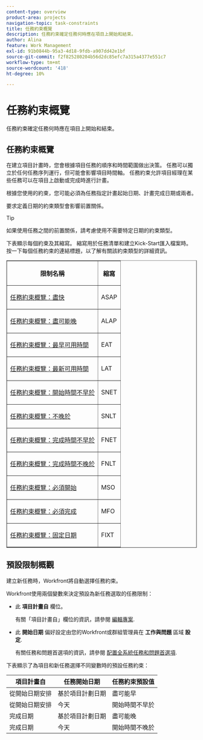 ```yaml
---
content-type: overview
product-area: projects
navigation-topic: task-constraints
title: 任務約束概覽
description: 任務約束確定任務何時應在項目上開始和結束。
author: Alina
feature: Work Management
exl-id: 91b0844b-95a3-4d18-9fdb-a907dd42e1bf
source-git-commit: f2f825280204b56d2dc85efc7a315a4377e551c7
workflow-type: tm+mt
source-wordcount: '418'
ht-degree: 10%

---
```


# 任務約束概覽

任務約束確定任務何時應在項目上開始和結束。

## 任務約束概覽

在建立項目計畫時，您會根據項目任務的順序和時間範圍做出決策。 任務可以獨立於任何任務序列運行，但可能會影響項目時間軸。 任務約束允許項目經理在某些任務可以在項目上啟動或完成時進行計畫。

根據您使用的約束，您可能必須為任務指定計畫起始日期、計畫完成日期或兩者。

要求定義日期的約束類型會影響前置關係。

>[!TIP]
>
>如果使用任務之間的前置關係，請考慮使用不需要特定日期的約束類型。

下表顯示每個約束及其縮寫。 縮寫用於任務清單和建立Kick-Start匯入檔案時。 按一下每個任務約束的連結標題，以了解有關該約束類型的詳細資訊。

<table border="1" cellspacing="15" cellpadding="1"> 
 <col> 
 <col> 
 <thead> 
  <tr> 
   <th> <p><strong>限制名稱</strong> </p> </th> 
   <th> <p><strong>縮寫</strong> </p> </th> 
  </tr> 
 </thead> 
 <tbody> 
  <tr> 
   <td scope="col"> <p><a href="../../../manage-work/tasks/task-constraints/as-soon-as-possible.md" class="MCXref xref">任務約束概覽：盡快</a> </p> </td> 
   <td scope="col"> <p>ASAP</p> </td> 
  </tr> 
  <tr> 
   <td scope="col"> <p><a href="../../../manage-work/tasks/task-constraints/as-late-as-possible.md" class="MCXref xref">任務約束概覽：盡可能晚 </a> </p> </td> 
   <td scope="col"> <p>ALAP</p> </td> 
  </tr> 
  <tr> 
   <td scope="col"> <p><a href="../../../manage-work/tasks/task-constraints/earliest-available-time.md" class="MCXref xref">任務約束概覽：最早可用時間</a> </p> </td> 
   <td scope="col"> <p>EAT</p> </td> 
  </tr> 
  <tr> 
   <td scope="col"> <p><a href="../../../manage-work/tasks/task-constraints/latest-available-time.md" class="MCXref xref">任務約束概覽：最新可用時間</a> </p> </td> 
   <td scope="col"> <p>LAT</p> </td> 
  </tr> 
  <tr> 
   <td scope="col"> <p><a href="../../../manage-work/tasks/task-constraints/start-no-earlier-than.md" class="MCXref xref">任務約束概覽：開始時間不早於</a> </p> </td> 
   <td scope="col"> <p>SNET</p> </td> 
  </tr> 
  <tr> 
   <td scope="col"> <p><a href="../../../manage-work/tasks/task-constraints/start-no-later-than.md" class="MCXref xref">任務約束概覽：不晚於</a> </p> </td> 
   <td scope="col"> <p>SNLT</p> </td> 
  </tr> 
  <tr> 
   <td scope="col"> <p><a href="../../../manage-work/tasks/task-constraints/finish-no-earlier-than.md" class="MCXref xref">任務約束概覽：完成時間不早於</a> </p> </td> 
   <td scope="col"> <p>FNET</p> </td> 
  </tr> 
  <tr> 
   <td scope="col"> <p><a href="../../../manage-work/tasks/task-constraints/finish-no-later-than.md" class="MCXref xref">任務約束概覽：完成時間不晚於</a> </p> </td> 
   <td scope="col"> <p>FNLT</p> </td> 
  </tr> 
  <tr> 
   <td> <p><a href="../../../manage-work/tasks/task-constraints/must-start-on.md" class="MCXref xref">任務約束概覽：必須開始</a> </p> </td> 
   <td scope="col"> <p>MSO</p> </td> 
  </tr> 
  <tr> 
   <td> <p><a href="../../../manage-work/tasks/task-constraints/must-finish-on.md" class="MCXref xref">任務約束概覽：必須完成</a> </p> </td> 
   <td scope="col"> <p>MFO</p> </td> 
  </tr> 
  <tr> 
   <td> <p><a href="../../../manage-work/tasks/task-constraints/fixed-dates.md" class="MCXref xref">任務約束概覽：固定日期</a> </p> </td> 
   <td> <p>FIXT</p> </td> 
  </tr> 
 </tbody> 
</table>

## 預設限制概觀

建立新任務時，Workfront將自動選擇任務約束。

Workfront使用兩個變數來決定預設為新任務選取的任務限制：

* 此 **項目計畫自** 欄位。

   有關「項目計畫自」欄位的資訊，請參閱 [編輯專案](../../../manage-work/projects/manage-projects/edit-projects.md).

* 此 **開始日期** 偏好設定由您的Workfront或群組管理員在 **工作與問題** 區域 **設定**.

   有關任務和問題首選項的資訊，請參閱 [配置全系統任務和問題首選項](../../../administration-and-setup/set-up-workfront/configure-system-defaults/set-task-issue-preferences.md).

下表顯示了為項目和新任務選擇不同變數時的預設任務約束：

| 項目計畫自 | 任務開始日期 | 任務約束預設值 |
|---|---|---|
| 從開始日期安排 | 基於項目計劃日期 | 盡可能早 |
| 從開始日期安排 | 今天 | 開始時間不早於 |
| 完成日期 | 基於項目計劃日期 | 盡可能晚 |
| 完成日期 | 今天 | 開始時間不晚於 |
